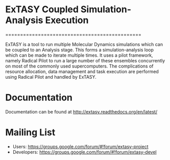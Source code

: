 # ExTASY Coupled Simulation-Analysis Execution
==============================================

ExTASY is a tool to run multiple Molecular Dynamics simulations which can be 
coupled to an Analysis stage. This forms a simulation-analysis loop which can 
be made to iterate multiple times. It uses a pilot framework, namely Radical 
Pilot to run a large number of these ensembles concurrently on most of the 
commonly used supercomputers. The complications of resource allocation, data 
management and task execution are performed using Radical Pilot and handled 
by ExTASY.

# Documentation

Documentation can be found at http://extasy.readthedocs.org/en/latest/
 
# Mailing List

* Users: https://groups.google.com/forum/#!forum/extasy-project
* Developers: https://groups.google.com/forum/#!forum/extasy-devel
